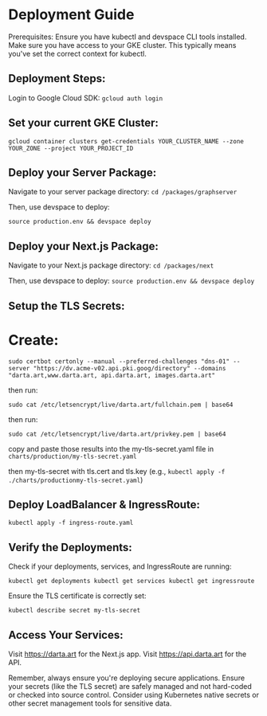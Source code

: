 # Deployment Guide
Prerequisites:
Ensure you have kubectl and devspace CLI tools installed.
Make sure you have access to your GKE cluster. This typically means you've set the correct context for kubectl.

## Deployment Steps:
Login to Google Cloud SDK:
`gcloud auth login`

## Set your current GKE Cluster:

`gcloud container clusters get-credentials YOUR_CLUSTER_NAME --zone YOUR_ZONE --project YOUR_PROJECT_ID` 

## Deploy your Server Package:

Navigate to your server package directory:
`cd /packages/graphserver`

Then, use devspace to deploy:

`source production.env && devspace deploy`

## Deploy your Next.js Package:

Navigate to your Next.js package directory:
`cd /packages/next`

Then, use devspace to deploy:
`source production.env && devspace deploy`

## Setup the TLS Secrets:

# Create: 
`sudo certbot certonly --manual --preferred-challenges "dns-01" --server "https://dv.acme-v02.api.pki.goog/directory" --domains "darta.art,www.darta.art, api.darta.art, images.darta.art"`

then run: 

`sudo cat /etc/letsencrypt/live/darta.art/fullchain.pem | base64`

then run:

`sudo cat /etc/letsencrypt/live/darta.art/privkey.pem | base64`

copy and paste those results into the my-tls-secret.yaml file in `charts/production/my-tls-secret.yaml`

then my-tls-secret with tls.cert and tls.key (e.g., `kubectl apply -f ./charts/productionmy-tls-secret.yaml`)


<!-- Certificate is saved at: /etc/letsencrypt/live/darta.art-0001/fullchain.pem
Key is saved at:         /etc/letsencrypt/live/darta.art-0001/privkey.pem -->

<!-- Certificate is saved at: /etc/letsencrypt/live/images.darta.art/fullchain.pem
Key is saved at:         /etc/letsencrypt/live/images.darta.art/privkey.pem -->

## Deploy LoadBalancer & IngressRoute:

`kubectl apply -f ingress-route.yaml`

## Verify the Deployments:

Check if your deployments, services, and IngressRoute are running:

`kubectl get deployments kubectl get services kubectl get ingressroute`

Ensure the TLS certificate is correctly set:

`kubectl describe secret my-tls-secret`

## Access Your Services:

Visit https://darta.art for the Next.js app.
Visit https://api.darta.art for the API.


Remember, always ensure you're deploying secure applications. Ensure your secrets (like the TLS secret) are safely managed and not hard-coded or checked into source control. Consider using Kubernetes native secrets or other secret management tools for sensitive data.